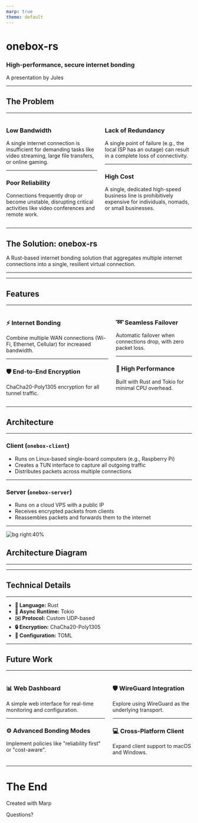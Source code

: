 ```yaml
---
marp: true
theme: default
---
```


<!-- Section: Title -->
<!-- _class: lead -->
# onebox-rs
### High-performance, secure internet bonding
<p>A presentation by Jules</p>

---

<!-- Section: Problem -->
<!-- _class: lead -->
## The Problem

---

<div class="columns">
<div>

### Low Bandwidth
A single internet connection is insufficient for demanding tasks like video streaming, large file transfers, or online gaming.

---

### Poor Reliability
Connections frequently drop or become unstable, disrupting critical activities like video conferences and remote work.

</div>
<div>

### Lack of Redundancy
A single point of failure (e.g., the local ISP has an outage) can result in a complete loss of connectivity.

---

### High Cost
A single, dedicated high-speed business line is prohibitively expensive for individuals, nomads, or small businesses.

</div>
</div>

---

<!-- Section: Solution -->
<!-- _class: lead -->
## The Solution: onebox-rs
A Rust-based internet bonding solution that aggregates multiple internet connections into a single, resilient virtual connection.

---
<!--
Speaker Notes:
This is the core value proposition of onebox-rs. Emphasize the words "aggregates" and "resilient".
-->

---

<!-- Section: Features -->
<!-- _class: lead -->
## Features

---

<div class="columns">
<div>

### :zap: Internet Bonding
Combine multiple WAN connections (Wi-Fi, Ethernet, Cellular) for increased bandwidth.

---

### :shield: End-to-End Encryption
ChaCha20-Poly1305 encryption for all tunnel traffic.

</div>
<div>

### :loop: Seamless Failover
Automatic failover when connections drop, with zero packet loss.

---

### :rocket: High Performance
Built with Rust and Tokio for minimal CPU overhead.

</div>
</div>

---

<!-- Section: Architecture -->
<!-- _class: lead -->
## Architecture

---

### Client (`onebox-client`)
- Runs on Linux-based single-board computers (e.g., Raspberry Pi)
- Creates a TUN interface to capture all outgoing traffic
- Distributes packets across multiple connections

---

### Server (`onebox-server`)
- Runs on a cloud VPS with a public IP
- Receives encrypted packets from clients
- Reassembles packets and forwards them to the internet

---

![bg right:40%](https://i.imgur.com/9y7B42s.png)

## Architecture Diagram

---
<!--
Speaker Notes:
Briefly explain the data flow from client to server. Point out the key components on the diagram.
-->

---

<!-- Section: Technical Details -->
<!-- _class: lead -->
## Technical Details

---

- **:crab: Language:** Rust
- **:tokyo_tower: Async Runtime:** Tokio
- **:envelope: Protocol:** Custom UDP-based
- **:lock: Encryption:** ChaCha20-Poly1305
- **:page_facing_up: Configuration:** TOML

---

<!-- Section: Future Work -->
<!-- _class: lead -->
## Future Work

---

<div class="columns">
<div>

### :bar_chart: Web Dashboard
A simple web interface for real-time monitoring and configuration.

---

### :gear: Advanced Bonding Modes
Implement policies like "reliability first" or "cost-aware".

</div>
<div>

### :shield: WireGuard Integration
Explore using WireGuard as the underlying transport.

---

### :computer: Cross-Platform Client
Expand client support to macOS and Windows.

</div>
</div>

---

<!-- Section: End -->
<!-- _class: lead -->
# The End
<p>Created with Marp</p>
<p>Questions?</p>
